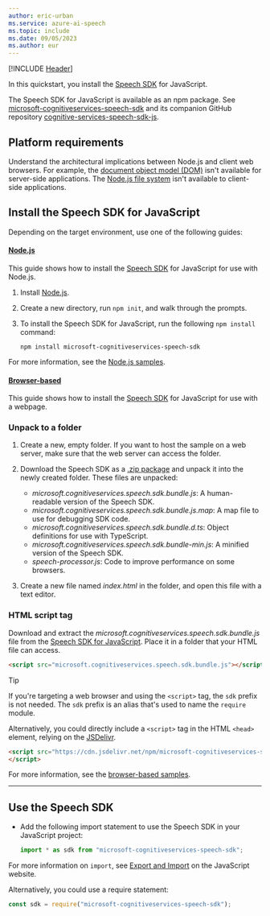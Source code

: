 ```yaml
---
author: eric-urban
ms.service: azure-ai-speech
ms.topic: include
ms.date: 09/05/2023
ms.author: eur
---
```


[!INCLUDE [Header](../../common/javascript.md)]

In this quickstart, you install the [Speech SDK](~/articles/ai-services/speech-service/speech-sdk.md) for JavaScript.

The Speech SDK for JavaScript is available as an npm package. See [microsoft-cognitiveservices-speech-sdk](https://www.npmjs.com/package/microsoft-cognitiveservices-speech-sdk) and its companion GitHub repository [cognitive-services-speech-sdk-js](https://github.com/Microsoft/cognitive-services-speech-sdk-js).

## Platform requirements

Understand the architectural implications between Node.js and client web browsers. For example, the [document object model (DOM)](https://en.wikipedia.org/wiki/Document_Object_Model) isn't available for server-side applications. The [Node.js file system](https://nodejs.org/api/fs.html) isn't available to client-side applications.

## Install the Speech SDK for JavaScript

Depending on the target environment, use one of the following guides:

#### [Node.js](#tab/nodejs)

This guide shows how to install the [Speech SDK](~/articles/ai-services/speech-service/speech-sdk.md) for JavaScript for use with Node.js.

1. Install [Node.js](https://nodejs.org/).
1. Create a new directory, run `npm init`, and walk through the prompts.
1. To install the Speech SDK for JavaScript, run the following `npm install` command:

    ```console
    npm install microsoft-cognitiveservices-speech-sdk
    ```

For more information, see the [Node.js samples](https://github.com/Azure-Samples/cognitive-services-speech-sdk/tree/master/quickstart/javascript/node).

#### [Browser-based](#tab/browser)

This guide shows how to install the [Speech SDK](~/articles/ai-services/speech-service/speech-sdk.md) for JavaScript for use with a webpage.

### Unpack to a folder

1. Create a new, empty folder. If you want to host the sample on a web server, make sure that the web server can access the folder.

1. Download the Speech SDK as a [.zip package](https://aka.ms/csspeech/jsbrowserpackage) and unpack it into the newly created folder. These files are unpacked:

   - *microsoft.cognitiveservices.speech.sdk.bundle.js*: A human-readable version of the Speech SDK.
   - *microsoft.cognitiveservices.speech.sdk.bundle.js.map*: A map file to use for debugging SDK code.
   - *microsoft.cognitiveservices.speech.sdk.bundle.d.ts*: Object definitions for use with TypeScript.
   - *microsoft.cognitiveservices.speech.sdk.bundle-min.js*: A minified version of the Speech SDK.
   - *speech-processor.js*: Code to improve performance on some browsers.

1. Create a new file named *index.html* in the folder, and open this file with a text editor.

### HTML script tag

Download and extract the *microsoft.cognitiveservices.speech.sdk.bundle.js* file from the [Speech SDK for JavaScript](https://aka.ms/csspeech/jsbrowserpackage). Place it in a folder that your HTML file can access.

```html
<script src="microsoft.cognitiveservices.speech.sdk.bundle.js"></script>;
```

> [!TIP]
> If you're targeting a web browser and using the `<script>` tag, the `sdk` prefix is not needed. The `sdk` prefix is an alias that's used to name the `require` module.

Alternatively, you could directly include a `<script>` tag in the HTML `<head>` element, relying on the [JSDelivr](https://www.jsdelivr.com/package/npm/microsoft-cognitiveservices-speech-sdk).

```html
<script src="https://cdn.jsdelivr.net/npm/microsoft-cognitiveservices-speech-sdk@latest/distrib/browser/microsoft.cognitiveservices.speech.sdk.bundle-min.js">
</script>
```

For more information, see the [browser-based samples](https://github.com/Azure-Samples/cognitive-services-speech-sdk/tree/master/quickstart/javascript/browser).

---

## Use the Speech SDK

- Add the following import statement to use the Speech SDK in your JavaScript project:

  ```javascript
  import * as sdk from "microsoft-cognitiveservices-speech-sdk";
  ```

For more information on `import`, see [Export and Import](https://javascript.info/import-export) on the JavaScript website.

Alternatively, you could use a require statement:

```javascript
const sdk = require("microsoft-cognitiveservices-speech-sdk");
```
